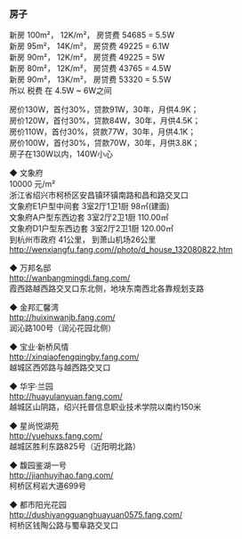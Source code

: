 ### 房子  
新房 100m²， 12K/m²， 房贷费 54685 = 5.5W    
新房 95m²， 14K/m²， 房贷费 49225 = 6.1W    
新房 90m²， 12K/m²， 房贷费 49225 = 5W    
新房 80m²， 12K/m²， 房贷费 43765 = 4.5W    
新房 90m²， 13K/m²， 房贷费 53320 = 5.5W    
所以 税费 在 4.5W ~ 6W之间  

房价130W，首付30%，贷款91W，30年，月供4.9K；   
房价120W，首付30%，贷款84W，30年，月供4.5K；  
房价110W，首付30%，贷款77W，30年，月供4.1K；  
房价100W，首付30%，贷款70W，30年，月供3.8K；  
房子在130W以内，140W小心  

◆ 文象府  
10000 元/m²  
浙江省绍兴市柯桥区安昌镇环镇南路和昌和路交叉口    
文象府E1户型中间套  3室2厅1卫1厨	 	98㎡(建面)     
文象府A户型东西边套  3室2厅2卫1厨	 	110.00㎡  
文象府D1户型东西边套  3室2厅2卫1厨	 	120.00㎡   
到杭州市政府 41公里， 到萧山机场26公里  
 http://wenxiangfu.fang.com//photo/d_house_132080822.htm  

◆ 万邦名邸  
http://wanbangmingdi.fang.com/  
霞西路越西路交叉口东北侧，地块东南西北各靠规划支路  

◆ 金邦汇馨湾  
http://huixinwanjb.fang.com/  
润沁路100号（润沁花园北侧）  


◆ 宝业·新桥风情  
http://xinqiaofengqingby.fang.com/  
越城区西郊路与越西路交叉口  

◆ 华宇·兰园  
http://huayulanyuan.fang.com/  
  越城区山阴路，绍兴托普信息职业技术学院以南约150米  
  

◆ 星尚悦湖苑  
http://yuehuxs.fang.com/  
 越城区胜利东路825号（近阳明北路）  
 
 ◆ 馥园鉴湖一号  
 http://jianhuyihao.fang.com/  
 柯桥区柯岩大道699号  
 
 ◆ 都市阳光花园  
 http://dushiyangguanghuayuan0575.fang.com/  
 柯桥区钱陶公路与蜀阜路交叉口  
 

